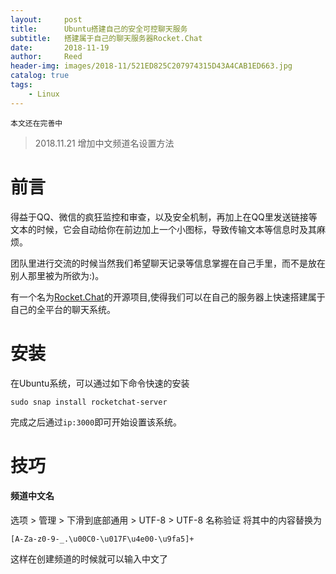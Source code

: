 ```yaml
---
layout:     post
title:      Ubuntu搭建自己的安全可控聊天服务
subtitle:   搭建属于自己的聊天服务器Rocket.Chat
date:       2018-11-19
author:     Reed
header-img: images/2018-11/521ED825C207974315D43A4CAB1ED663.jpg
catalog: true
tags:
    - Linux
---
```

```
本文还在完善中
```
> 2018.11.21 增加中文频道名设置方法

# 前言
得益于QQ、微信的疯狂监控和审查，以及安全机制，再加上在QQ里发送链接等文本的时候，它会自动给你在前边加上一个小图标，导致传输文本等信息时及其麻烦。

团队里进行交流的时候当然我们希望聊天记录等信息掌握在自己手里，而不是放在别人那里被为所欲为:)。

有一个名为[Rocket.Chat](https://github.com/RocketChat/Rocket.Chat)的开源项目,使得我们可以在自己的服务器上快速搭建属于自己的全平台的聊天系统。

# 安装

在Ubuntu系统，可以通过如下命令快速的安装
```
sudo snap install rocketchat-server
```
完成之后通过`ip:3000`即可开始设置该系统。

# 技巧
#### 频道中文名
选项 > 管理 > 下滑到底部通用 > UTF-8 > UTF-8 名称验证
将其中的内容替换为
```
[A-Za-z0-9-_.\u00C0-\u017F\u4e00-\u9fa5]+
```
这样在创建频道的时候就可以输入中文了
